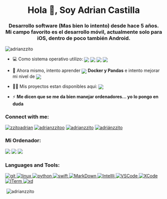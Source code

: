 <h1 align="center">Hola 👋, Soy Adrian Castilla</h1>
<h3 align="center">Desarrollo software (Mas bien lo intento) desde hace 5 años. Mi campo favorito es el desarrollo móvil, actualmente solo para iOS, dentro de poco también Android.</h3>

<p align="left"> <img src="https://komarev.com/ghpvc/?username=adrianzzito&label=Profile%20views&color=0e75b6&style=flat" alt="adrianzzito" /> </p>

- 💻 Como sistema operativo utilizo: <img src="https://img.shields.io/badge/Arch_Linux-1793D1?style=for-the-badge&logo=arch-linux&logoColor=white" align="center"/> <img src="https://img.shields.io/badge/iOS-000000?style=for-the-badge&logo=ios&logoColor=white" align="center"/> <img src="https://img.shields.io/badge/mac%20os-000000?style=for-the-badge&logo=apple&logoColor=white" align="center"/> <img src="https://img.shields.io/badge/Windows-0078D6?style=for-the-badge&logo=windows&logoColor=white" align="center"/> 

- 🌱 Ahora mismo, intento aprender <img src="https://img.shields.io/badge/Java-ED8B00?style=for-the-badge&logo=java&logoColor=white" align="center"/> **Docker y Pandas** e intento mejorar mi nivel de <img src="https://img.shields.io/badge/Python-14354C?style=for-the-badge&logo=python&logoColor=white" align="center"/>

- 👨‍💻 Mis proyectos estan disponibles aqui: <a href="https://github.com/AdrianZzito?tab=repositories" target="blank"><img src="https://img.shields.io/badge/GitHub-100000?style=for-the-badge&logo=github&logoColor=white" align="center"/></a>

- ⚡ **Me dicen que se me da bien manejar ordenadores... yo lo pongo en duda**

<h3 align="left">Connect with me:</h3>
<p align="left"> 
<a href="https://twitter.com/zzitoadrian" target="blank"><img src="https://img.shields.io/badge/Twitter-1DA1F2?style=for-the-badge&logo=twitter&logoColor=white" alt="zzitoadrian" /></a>
<a href="https://instagram.com/adrianzzitoo" target="blank"><img src="https://img.shields.io/badge/Instagram-E4405F?style=for-the-badge&logo=instagram&logoColor=white" alt="adrianzzitoo" /></a>
<a href="https://dev.to/adrianzzito" target="blank"><img src="https://img.shields.io/badge/dev.to-0A0A0A?style=for-the-badge&logo=dev.to&logoColor=white" alt="adrianzzito" /></a> 
<a href="https://stackoverflow.com/users/19169686/adriánzzito" target="blank"><img src="https://img.shields.io/badge/Stack_Overflow-FE7A16?style=for-the-badge&logo=stack-overflow&logoColor=white" alt="adriánzzito" /></a> 

</a></p>

<h3 align="left">Mi Ordenador:</h3>
<p align="left"> 
<a target="blank"><img src="https://img.shields.io/badge/Apple-IMac_2017_27'_5K-999999?style=for-the-badge&logo=apple&logoColor=white"/></a>
<a target="blank"><img src="https://img.shields.io/badge/Intel-Core_i5_7th-0071C5?style=for-the-badge&logo=intel&logoColor=white"/></a>
<a target="blank"><img src="https://img.shields.io/badge/AMD-Radeon_RX_570-ED1C24?style=for-the-badge&logo=amd&logoColor=white" /></a></a> 
</a></p>

<h3 align="left">Languages and Tools:</h3>
<p align="left"> <a href="https://git-scm.com/" target="_blank" rel="noreferrer"> <img src="https://img.shields.io/badge/GIT-E44C30?style=for-the-badge&logo=git&logoColor=white" alt="git"/> </a> <a href="https://www.linux.org/" target="_blank" rel="noreferrer"> <img src="https://img.shields.io/badge/Linux-FCC624?style=for-the-badge&logo=linux&logoColor=black" alt="linux"/> </a> <a href="https://www.python.org" target="_blank" rel="noreferrer"> <img src="https://img.shields.io/badge/Python-14354C?style=for-the-badge&logo=python&logoColor=white" alt="python"/> </a> <a href="https://developer.apple.com/swift/" target="_blank" rel="noreferrer"> <img src="https://img.shields.io/badge/Swift-FA7343?style=for-the-badge&logo=swift&logoColor=white" alt="swift"/> </a> <a href="https://markdown.es" target="_blank" rel="noreferrer"> <img src="https://img.shields.io/badge/Markdown-000000?style=for-the-badge&logo=markdown&logoColor=white" alt="MarkDown"/> </a> <a href="https://www.jetbrains.com/idea/" target="_blank" rel="noreferrer"> <img src="https://img.shields.io/badge/IntelliJ_IDEA-000000.svg?style=for-the-badge&logo=intellij-idea&logoColor=white" alt="IntellIj"/> </a> <a href="https://code.visualstudio.com" target="_blank" rel="noreferrer"> <img src="https://img.shields.io/badge/Visual_Studio_Code-0078D4?style=for-the-badge&logo=visual%20studio%20code&logoColor=white" alt="VSCode"/> <a href="https://apps.apple.com/es/app/xcode/id497799835?mt=12" target="_blank" rel="noreferrer"> <img src="https://img.shields.io/badge/Xcode-007ACC?style=for-the-badge&logo=Xcode&logoColor=white" alt="XCode"/> </a> <a href="https://iterm2.com" target="_blank" rel="noreferrer"> <img src="https://img.shields.io/badge/iTerm2-000000?style=for-the-badge&logo=iterm2&logoColor=white" alt="ITerm"/> </a> <a href="https://www.adobe.com/products/xd.html" target="_blank" rel="noreferrer"> <img src="https://img.shields.io/badge/Adobe%20XD-470137?style=for-the-badge&logo=Adobe%20XD&logoColor=#FF61F6" alt="xd"/> </a> </p>

<p>&nbsp;<img align="center" src="https://github-readme-stats.vercel.app/api?username=adrianzzito&show_icons=true&locale=en" alt="adrianzzito" /></p>

